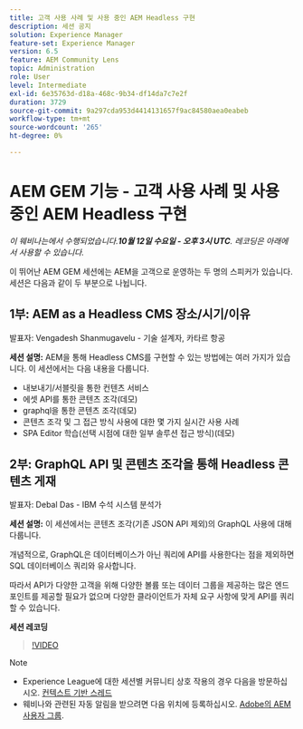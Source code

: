 ```yaml
---
title: 고객 사용 사례 및 사용 중인 AEM Headless 구현
description: 세션 공지
solution: Experience Manager
feature-set: Experience Manager
version: 6.5
feature: AEM Community Lens
topic: Administration
role: User
level: Intermediate
exl-id: 6e35763d-d18a-468c-9b34-df14da7c7e2f
duration: 3729
source-git-commit: 9a297cda953d4414131657f9ac84580aea0eabeb
workflow-type: tm+mt
source-wordcount: '265'
ht-degree: 0%

---
```


# AEM GEM 기능 - 고객 사용 사례 및 사용 중인 AEM Headless 구현

*이 웨비나는에서 수행되었습니다.**10월 12일 수요일 - 오후 3시 UTC**. 레코딩은 아래에서 사용할 수 있습니다.*

이 뛰어난 AEM GEM 세션에는 AEM을 고객으로 운영하는 두 명의 스피커가 있습니다. 세션은 다음과 같이 두 부분으로 나뉩니다.

## 1부: AEM as a Headless CMS 장소/시기/이유

발표자: Vengadesh Shanmugavelu - 기술 설계자, 카타르 항공

**세션 설명:**
AEM을 통해 Headless CMS를 구현할 수 있는 방법에는 여러 가지가 있습니다.
이 세션에서는 다음 내용을 다룹니다.

* 내보내기/서블릿을 통한 컨텐츠 서비스
* 에셋 API를 통한 콘텐츠 조각(데모)
* graphql을 통한 콘텐츠 조각(데모)
* 콘텐츠 조각 및 그 접근 방식 사용에 대한 몇 가지 실시간 사용 사례
* SPA Editor 학습(선택 시점에 대한 일부 솔루션 접근 방식)(데모)

## 2부: GraphQL API 및 콘텐츠 조각을 통해 Headless 콘텐츠 게재

발표자: Debal Das - IBM 수석 시스템 분석가

**세션 설명:**
이 세션에서는 콘텐츠 조각(기존 JSON API 제외)의 GraphQL 사용에 대해 다룹니다.

개념적으로, GraphQL은 데이터베이스가 아닌 쿼리에 API를 사용한다는 점을 제외하면 SQL 데이터베이스 쿼리와 유사합니다.

따라서 API가 다양한 고객을 위해 다양한 볼륨 또는 데이터 그룹을 제공하는 많은 엔드포인트를 제공할 필요가 없으며 다양한 클라이언트가 자체 요구 사항에 맞게 API를 쿼리할 수 있습니다.

**세션 레코딩**

>[!VIDEO](https://video.tv.adobe.com/v/3410160)

>[!NOTE]
>
>* Experience League에 대한 세션별 커뮤니티 상호 작용의 경우 다음을 방문하십시오. [컨텍스트 기반 스레드](https://adobe.ly/3r6P4nr)
>* 웨비나와 관련된 자동 알림을 받으려면 다음 위치에 등록하십시오. [Adobe의 AEM 사용자 그룹](https://aem-augs.adobe.com/).
